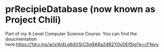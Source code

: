 # prRecipieDatabase (now known as Project Chili)
Part of my A Level Computer Science Course. 
You can find the doucmentation here:https://1drv.ms/w/s!Al4Lg6dVSrCSg9ARa24R2Y0yDEf5tg?e=cFfevy
